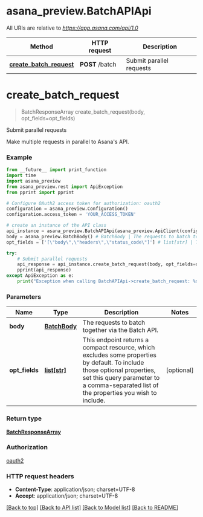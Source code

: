 # asana_preview.BatchAPIApi

All URIs are relative to *https://app.asana.com/api/1.0*

Method | HTTP request | Description
------------- | ------------- | -------------
[**create_batch_request**](BatchAPIApi.md#create_batch_request) | **POST** /batch | Submit parallel requests

# **create_batch_request**
> BatchResponseArray create_batch_request(body, opt_fields=opt_fields)

Submit parallel requests

Make multiple requests in parallel to Asana's API.

### Example
```python
from __future__ import print_function
import time
import asana_preview
from asana_preview.rest import ApiException
from pprint import pprint

# Configure OAuth2 access token for authorization: oauth2
configuration = asana_preview.Configuration()
configuration.access_token = 'YOUR_ACCESS_TOKEN'

# create an instance of the API class
api_instance = asana_preview.BatchAPIApi(asana_preview.ApiClient(configuration))
body = asana_preview.BatchBody() # BatchBody | The requests to batch together via the Batch API.
opt_fields = ['[\"body\",\"headers\",\"status_code\"]'] # list[str] | This endpoint returns a compact resource, which excludes some properties by default. To include those optional properties, set this query parameter to a comma-separated list of the properties you wish to include. (optional)

try:
    # Submit parallel requests
    api_response = api_instance.create_batch_request(body, opt_fields=opt_fields)
    pprint(api_response)
except ApiException as e:
    print("Exception when calling BatchAPIApi->create_batch_request: %s\n" % e)
```

### Parameters

Name | Type | Description  | Notes
------------- | ------------- | ------------- | -------------
 **body** | [**BatchBody**](BatchBody.md)| The requests to batch together via the Batch API. | 
 **opt_fields** | [**list[str]**](str.md)| This endpoint returns a compact resource, which excludes some properties by default. To include those optional properties, set this query parameter to a comma-separated list of the properties you wish to include. | [optional] 

### Return type

[**BatchResponseArray**](BatchResponseArray.md)

### Authorization

[oauth2](../README.md#oauth2)

### HTTP request headers

 - **Content-Type**: application/json; charset=UTF-8
 - **Accept**: application/json; charset=UTF-8

[[Back to top]](#) [[Back to API list]](../README.md#documentation-for-api-endpoints) [[Back to Model list]](../README.md#documentation-for-models) [[Back to README]](../README.md)

